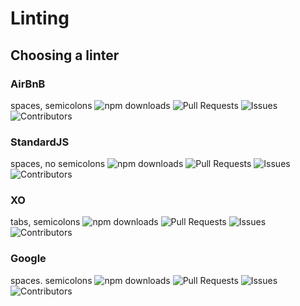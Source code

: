 # Linting

## Choosing a linter

### AirBnB
spaces, semicolons
<img src="https://img.shields.io/npm/dm/eslint-config-airbnb.svg" alt="npm downloads">
<img src="https://img.shields.io/github/issues-pr-raw/airbnb/javascript.svg" alt="Pull Requests">
<img src="https://img.shields.io/github/issues-raw/airbnb/javascript.svg" alt="Issues">
<img src="https://img.shields.io/github/contributors/airbnb/javascript.svg" alt="Contributors">

### StandardJS
spaces, no semicolons
<img src="https://img.shields.io/npm/dm/eslint-config-standard.svg" alt="npm downloads"> 
<img src="https://img.shields.io/github/issues-pr-raw/feross/eslint-config-standard.svg" alt="Pull Requests">
<img src="https://img.shields.io/github/issues-raw/feross/eslint-config-standard.svg" alt="Issues">
<img src="https://img.shields.io/github/contributors/feross/eslint-config-standard.svg" alt="Contributors">

### XO
tabs, semicolons
<img src="https://img.shields.io/npm/dm/eslint-config-xo.svg" alt="npm downloads">
<img src="https://img.shields.io/github/issues-pr-raw/google/eslint-config-google.svg" alt="Pull Requests">
<img src="https://img.shields.io/github/issues-raw/google/eslint-config-google.svg" alt="Issues">
<img src="https://img.shields.io/github/contributors/google/eslint-config-google.svg" alt="Contributors">


### Google
spaces. semicolons
<img src="https://img.shields.io/npm/dm/eslint-config-google.svg" alt="npm downloads">
<img src="https://img.shields.io/github/issues-pr-raw/sindresorhus/eslint-config-xo.svg" alt="Pull Requests">
<img src="https://img.shields.io/github/issues-raw/sindresorhus/eslint-config-xo.svg" alt="Issues">
<img src="https://img.shields.io/github/contributors/sindresorhus/eslint-config-xo.svg" alt="Contributors">
